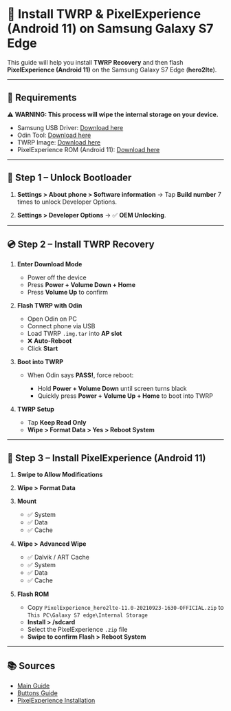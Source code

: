 # 📱 Install TWRP & PixelExperience (Android 11) on Samsung Galaxy S7 Edge

This guide will help you install **TWRP Recovery** and then flash **PixelExperience (Android 11)** on the Samsung Galaxy S7 Edge (**hero2lte**).

---

## 🔧 Requirements

⚠️ **WARNING: This process will wipe the internal storage on your device.**

* Samsung USB Driver: [Download here](https://developer.samsung.com/android-usb-driver)
* Odin Tool: [Download here](https://samsungodin.com/download)
* TWRP Image: [Download here](https://dl.twrp.me/hero2ltekor/twrp-3.7.0_9-0-hero2ltekor.img.tar.html)
* PixelExperience ROM (Android 11): [Download here](https://get.pixelexperience.org/changelog/hero2lte/PixelExperience_hero2lte-11.0-20210923-1630-OFFICIAL.zip)

---

## 🚀 Step 1 – Unlock Bootloader

1. **Settings > About phone > Software information**
   → Tap **Build number** 7 times to unlock Developer Options.

2. **Settings > Developer Options**
   → ✅ **OEM Unlocking**.

---

## 💿 Step 2 – Install TWRP Recovery

1. **Enter Download Mode**

   * Power off the device
   * Press **Power + Volume Down + Home**
   * Press **Volume Up** to confirm

2. **Flash TWRP with Odin**

   * Open Odin on PC
   * Connect phone via USB
   * Load TWRP `.img.tar` into **AP slot**
   * ❌ **Auto-Reboot**
   * Click **Start**

3. **Boot into TWRP**

   * When Odin says **PASS!**, force reboot:

     * Hold **Power + Volume Down** until screen turns black
     * Quickly press **Power + Volume Up + Home** to boot into TWRP

4. **TWRP Setup**

   * Tap **Keep Read Only**
   * **Wipe > Format Data > Yes > Reboot System**

---

## 📲 Step 3 – Install PixelExperience (Android 11)

1. **Swipe to Allow Modifications**

2. **Wipe > Format Data**

3. **Mount**
   * ✅ System
   * ✅ Data
   * ✅ Cache

4. **Wipe > Advanced Wipe**
   * ✅ Dalvik / ART Cache
   * ✅ System
   * ✅ Data
   * ✅ Cache

6. **Flash ROM**
   * Copy `PixelExperience_hero2lte-11.0-20210923-1630-OFFICIAL.zip` to `This PC\Galaxy S7 edge\Internal Storage`
   * **Install > /sdcard**
   * Select the PixelExperience `.zip` file
   * **Swipe to confirm Flash > Reboot System**

---

## 📚 Sources

* [Main Guide](https://xdaforums.com/t/basic-guide-to-installing-twrp-root-and-rom-via-odin-on-s7-amd-s7-edge.3872644/)
* [Buttons Guide](https://www.youtube.com/watch?v=fqDxBSRLEbQ)
* [PixelExperience Installation](https://www.youtube.com/watch?v=Iu4xbmvABsY)
